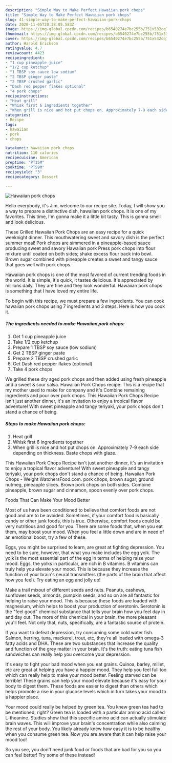 ```yaml
---
description: "Simple Way to Make Perfect Hawaiian pork chops"
title: "Simple Way to Make Perfect Hawaiian pork chops"
slug: 41-simple-way-to-make-perfect-hawaiian-pork-chops
date: 2020-11-05T20:38:05.583Z
image: https://img-global.cpcdn.com/recipes/b6540274e7bc255b/751x532cq70/hawaiian-pork-chops-recipe-main-photo.jpg
thumbnail: https://img-global.cpcdn.com/recipes/b6540274e7bc255b/751x532cq70/hawaiian-pork-chops-recipe-main-photo.jpg
cover: https://img-global.cpcdn.com/recipes/b6540274e7bc255b/751x532cq70/hawaiian-pork-chops-recipe-main-photo.jpg
author: Harold Erickson
ratingvalue: 4.7
reviewcount: 4423
recipeingredient:
- "1 cup pineapple juice"
- "1/2 cup ketchup"
- "1 TBSP soy sauce low sodium"
- "2 TBSP ginger paste"
- "2 TBSP crushed garlic"
- "Dash red pepper flakes optional"
- "4 pork chops"
recipeinstructions:
- "Heat grill"
- "Whisk first 6 ingredients together"
- "When grill is nice and hot put chops on. Approximately 7-9 each side depending on thickness. Baste chops with glaze."
categories:
- Recipe
tags:
- hawaiian
- pork
- chops

katakunci: hawaiian pork chops 
nutrition: 110 calories
recipecuisine: American
preptime: "PT15M"
cooktime: "PT59M"
recipeyield: "3"
recipecategory: Dessert

---
```



![Hawaiian pork chops](https://img-global.cpcdn.com/recipes/b6540274e7bc255b/751x532cq70/hawaiian-pork-chops-recipe-main-photo.jpg)

Hello everybody, it's Jim, welcome to our recipe site. Today, I will show you a way to prepare a distinctive dish, hawaiian pork chops. It is one of my favorites. This time, I'm gonna make it a little bit tasty. This is gonna smell and look delicious.

These Grilled Hawaiian Pork Chops are an easy recipe for a quick weeknight dinner. This mouthwatering sweet and savory dish is the perfect summer meal! Pork chops are simmered in a pineapple-based sauce producing sweet and savory Hawaiian pork Press pork chops into flour mixture until coated on both sides; shake excess flour back into bowl. Brown sugar combined with pineapple creates a sweet and tangy sauce that goes well with pork chops.

Hawaiian pork chops is one of the most favored of current trending foods in the world. It is simple, it's quick, it tastes delicious. It's appreciated by millions daily. They are fine and they look wonderful. Hawaiian pork chops is something that I have loved my entire life.


To begin with this recipe, we must prepare a few ingredients. You can cook hawaiian pork chops using 7 ingredients and 3 steps. Here is how you cook it.

<!--inarticleads1-->

##### The ingredients needed to make Hawaiian pork chops:

1. Get 1 cup pineapple juice
1. Take 1/2 cup ketchup
1. Prepare 1 TBSP soy sauce (low sodium)
1. Get 2 TBSP ginger paste
1. Prepare 2 TBSP crushed garlic
1. Get Dash red pepper flakes (optional)
1. Take 4 pork chops


We grilled these dry aged pork chops and then added using fresh pineapple and a sweet &amp; sour salsa. Hawaiian Pork Chops recipe: This is a recipe that my mother used to make for company and it&#39;s Combine remaining ingredients and pour over pork chops. This Hawaiian Pork Chops Recipe isn&#39;t just another dinner, it&#39;s an invitation to enjoy a tropical flavor adventure! With sweet pineapple and tangy teriyaki, your pork chops don&#39;t stand a chance of being. 

<!--inarticleads2-->

##### Steps to make Hawaiian pork chops:

1. Heat grill
1. Whisk first 6 ingredients together
1. When grill is nice and hot put chops on. Approximately 7-9 each side depending on thickness. Baste chops with glaze.


This Hawaiian Pork Chops Recipe isn&#39;t just another dinner, it&#39;s an invitation to enjoy a tropical flavor adventure! With sweet pineapple and tangy teriyaki, your pork chops don&#39;t stand a chance of being. Hawaiian Pork Chops - Weight WatchersFood.com. pork chops, brown sugar, ground nutmeg, pineapple slices. Brown pork chops on both sides. Combine pineapple, brown sugar and cinnamon, spoon evenly over pork chops. 

Foods That Can Make Your Mood Better


Most of us have been conditioned to believe that comfort foods are not good and are to be avoided. Sometimes, if your comfort food is basically candy or other junk foods, this is true. Otherwise, comfort foods could be very nutritious and good for you. There are some foods that, when you eat them, may boost your mood. When you feel a little down and are in need of an emotional boost, try a few of these.

Eggs, you might be surprised to learn, are great at fighting depression. You need to be sure, however, that what you make includes the egg yolk. The yolk is the most essential part of the egg in terms of helping raise your mood. Eggs, the yolks in particular, are rich in B vitamins. B vitamins can truly help you elevate your mood. This is because they increase the function of your brain's neural transmitters (the parts of the brain that affect how you feel). Try eating an egg and jolly up!

Make a trail mixout of different seeds and nuts. Peanuts, cashews, sunflower seeds, almonds, pumpkin seeds, and so on are all fantastic for helping to raise your mood. This is because these foods are loaded with magnesium, which helps to boost your production of serotonin. Serotonin is the "feel good" chemical substance that tells your brain how you feel day in and day out. The more of this chemical in your brain, the more pleasant you'll feel. Not only that, nuts, specifically, are a fantastic source of protein.

If you want to defeat depression, try consuming some cold water fish. Salmon, herring, tuna, mackerel, trout, etc, they're all loaded with omega-3 fatty acids and DHA. These are two substances that increase the quality and function of the grey matter in your brain. It's the truth: eating tuna fish sandwiches can really help you overcome your depression. 

It's easy to fight your bad mood when you eat grains. Quinoa, barley, millet, etc are great at helping you have a happier mood. They help you feel full too which can really help to make your mood better. Feeling starved can be terrible! These grains can help your mood elevate because it's easy for your body to digest them. These foods are easier to digest than others which helps promote a rise in your glucose levels which in turn takes your mood to a happier place.

Your mood could really be helped by green tea. You knew green tea had to be mentioned, right? Green tea is loaded with a particular amino acid called L-theanine. Studies show that this specific amino acid can actually stimulate brain waves. This will improve your brain's concentration while also calming the rest of your body. You likely already knew how easy it is to be healthy when you consume green tea. Now you are aware that it can help raise your mood too!

So you see, you don't need junk food or foods that are bad for you so you can feel better! Try some of these instead!

